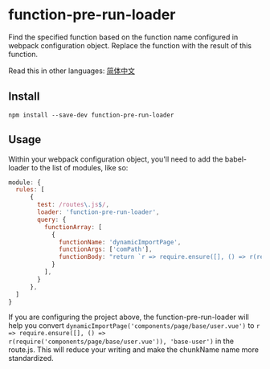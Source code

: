# function-pre-run-loader
Find the specified function based on the function name configured in webpack configuration object. Replace the function with the result of this function.

Read this in other languages: [简体中文](README.zh-cn.md)
## Install
```
npm install --save-dev function-pre-run-loader
```
## Usage
 Within your webpack configuration object, you'll need to add the babel-loader to the list of modules, like so:
```js
module: {
  rules: [
      {
        test: /routes\.js$/,
        loader: 'function-pre-run-loader',
        query: {
          functionArray: [
            {
              functionName: 'dynamicImportPage',
              functionArgs: ['comPath'],
              functionBody: "return `r => require.ensure([], () => r(require('${comPath}')), '${comPath.replace(new RegExp('.*\/page\/|\.vue', 'g'), '').replace(new RegExp('\/', 'g'), '-').toLocaleLowerCase()}')`"
            }
          ],
        }
      },
  ]
}
```
If you are configuring the project above, the function-pre-run-loader will help you convert ```dynamicImportPage('components/page/base/user.vue')``` to ```r => require.ensure([], () => r(require('components/page/base/user.vue')), 'base-user')``` in the route.js. This will reduce your writing and make the chunkName name more standardized.
 